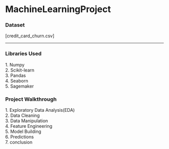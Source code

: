 # MachineLearningProject

<h3>Dataset</h3> [credit_card_churn.csv]<hr>

<h3>Libraries Used</h3>
1. Numpy<br>
2. Scikit-learn<br>
3. Pandas<br>
4. Seaborn<br>
5. Sagemaker<br>


<h3>Project Walkthrough</h3>
1. Exploratory Data Analysis(EDA)<br>
2. Data Cleaning<br>
3. Data Manipulation<br>
4. Feature Engineering<br>
5. Model Building<br>
6. Predictions<br>
7. conclusion
